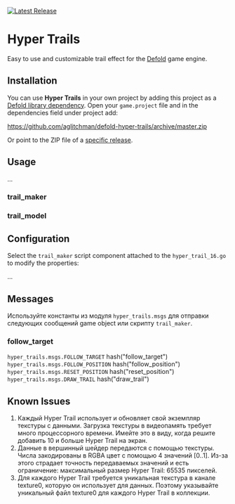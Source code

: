 <!---
![](docs/logo.png)
-->

[![Latest Release](https://img.shields.io/github/release/aglitchman/defold-hyper-trails.svg)](https://github.com/aglitchman/defold-hyper-trails/releases)

# Hyper Trails

Easy to use and customizable trail effect for the [Defold](https://www.defold.com) game engine.

## Installation

You can use **Hyper Trails** in your own project by adding this project as a [Defold library dependency](http://www.defold.com/manuals/libraries/). Open your `game.project` file and in the dependencies field under project add:

https://github.com/aglitchman/defold-hyper-trails/archive/master.zip

Or point to the ZIP file of a [specific release](https://github.com/aglitchman/defold-hyper-trails/releases).

## Usage

...

### trail_maker

### trail_model

## Configuration

Select the `trail_maker` script component attached to the `hyper_trail_16.go` to modify the properties:

...

## Messages

Используйте константы из модуля `hyper_trails.msgs` для отправки следующих сообщений game object или скрипту `trail_maker`.

### follow_target

`hyper_trails.msgs.FOLLOW_TARGET` hash("follow_target")
`hyper_trails.msgs.FOLLOW_POSITION` hash("follow_position")
`hyper_trails.msgs.RESET_POSITION` hash("reset_position")
`hyper_trails.msgs.DRAW_TRAIL` hash("draw_trail")

## Known Issues

1. Каждый Hyper Trail использует и обновляет свой экземпляр текстуры с данными. Загрузка текстуры в видеопамять требует много процессорного времени. Имейте это в виду, когда решите добавить 10 и больше Hyper Trail на экран.
2. Данные в вершинный шейдер передаются с помощью текстуры. Числа закодированы в RGBA цвет с помощью 4 значений [0..1]. Из-за этого страдает точность передаваемых значений и есть ограничение: максимальный размер Hyper Trail:  65535 пикселей.
3. Для каждого Hyper Trail требуется уникальная текстура в канале texture0, которую он использует для данных. Поэтому указывайте уникальный файл texture0 для каждого Hyper Trail в коллекции.
